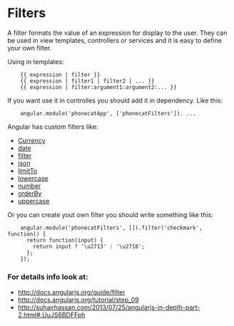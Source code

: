# Filters

A filter formats the value of an expression for display to the user. They can be used in view templates, controllers or services and it is easy to define your own filter.

Using in templates:

        {{ expression | filter }}
        {{ expression | filter1 | filter2 | ... }}
        {{ expression | filter:argument1:argument2:... }}

If you want use it in controlles you should add it in dependency. Like this:

        angular.module('phonecatApp', ['phonecatFilters']). ...

Angular has custom filters like:

* <a href='http://docs.angularjs.org/api/ng.filter:currency'>Currency</a>
* <a href='http://docs.angularjs.org/api/ng.filter:date'>date</a>
* <a href='http://docs.angularjs.org/api/ng.filter:filter'>filter</a>
* <a href='http://docs.angularjs.org/api/ng.filter:json'>json</a>
* <a href='http://docs.angularjs.org/api/ng.filter:limitTo'>limitTo</a>
* <a href='http://docs.angularjs.org/api/ng.filter:lowercase'>lowercase</a>
* <a href='http://docs.angularjs.org/api/ng.filter:number'>number</a>
* <a href='http://docs.angularjs.org/api/ng.filter:orderBy'>orderBy</a>
* <a href='http://docs.angularjs.org/api/ng.filter:uppercase'>uppercase</a>

Or you can create yout own filter you should write something like this:

        angular.module('phonecatFilters', []).filter('checkmark', function() {
          return function(input) {
            return input ? '\u2713' : '\u2718';
          };
        });


### For details info look at:

* http://docs.angularjs.org/guide/filter
* http://docs.angularjs.org/tutorial/step_09
* http://suhairhassan.com/2013/07/25/angularjs-in-depth-part-2.html#.UuJS6BDFFph


